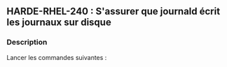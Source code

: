 ## HARDE-RHEL-240 : S'assurer que journald écrit les journaux sur disque

### Description

Lancer les commandes suivantes :

